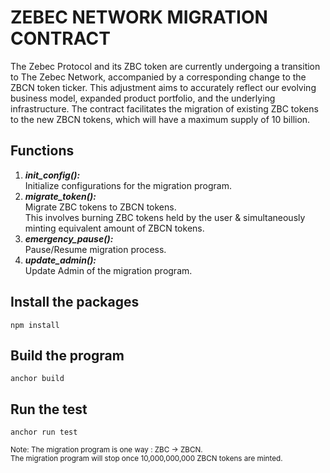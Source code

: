 # ZEBEC NETWORK MIGRATION CONTRACT

The Zebec Protocol and its ZBC token are currently undergoing a transition to The Zebec Network, accompanied by a corresponding change to the ZBCN token ticker. This adjustment aims to accurately reflect our evolving business model, expanded product portfolio, and the underlying infrastructure. The contract facilitates the migration of existing ZBC tokens to the new ZBCN tokens, which will have a maximum supply of 10 billion.

## Functions

1. **_init_config():_** <br>
   Initialize configurations for the migration program.
2. **_migrate_token():_** <br>
   Migrate ZBC tokens to ZBCN tokens. <br>
   This involves burning ZBC tokens held by the user & simultaneously minting equivalent amount of ZBCN tokens.
3. **_emergency_pause():_** <br>
   Pause/Resume migration process.
4. **_update_admin():_** <br>
   Update Admin of the migration program.

## Install the packages

`npm install`

## Build the program

`anchor build`

## Run the test

`anchor run test`

<sub>Note: The migration program is one way : ZBC -> ZBCN. <br>
The migration program will stop once 10,000,000,000 ZBCN tokens are minted.</sub>
